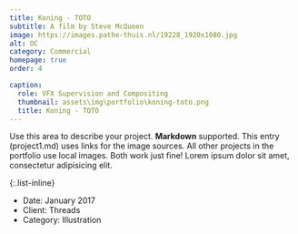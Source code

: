 ```yaml
---
title: Koning - TOTO
subtitle: A film by Steve McQueen
image: https://images.pathe-thuis.nl/19228_1920x1080.jpg
alt: OC
category: Commercial
homepage: true
order: 4

caption:
  role: VFX Supervision and Compositing
  thumbnail: assets\img\portfolio\koning-toto.png
  title: Koning - TOTO
---
```


Use this area to describe your project. **Markdown** supported. This entry (project1.md) uses links for the image sources. All other projects in the portfolio use local images. Both work just fine! Lorem ipsum dolor sit amet, consectetur adipisicing elit.

{:.list-inline}

- Date: January 2017
- Client: Threads
- Category: Illustration
